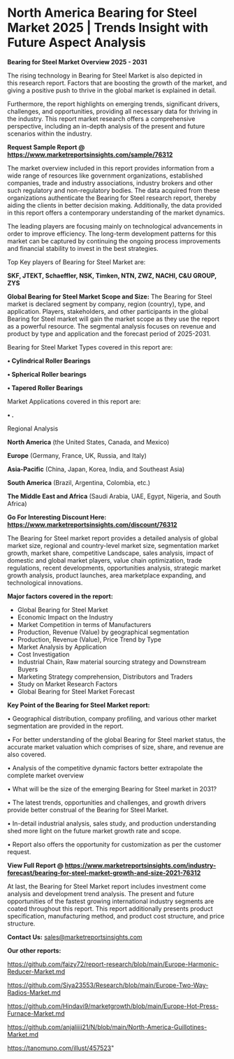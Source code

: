 # North America Bearing for Steel Market 2025 | Trends Insight with Future Aspect Analysis

<Strong> Bearing for Steel Market Overview 2025 - 2031</strong>

The rising technology in Bearing for Steel Market is also depicted in this research report. Factors that are boosting the growth of the market, and giving a positive push to thrive in the global market is explained in detail.

Furthermore, the report highlights on emerging trends, significant drivers, challenges, and opportunities, providing all necessary data for thriving in the industry. This report market research offers a comprehensive perspective, including an in-depth analysis of the present and future scenarios within the industry.

<strong>Request Sample Report @ <a href=https://www.marketreportsinsights.com/sample/76312>https://www.marketreportsinsights.com/sample/76312</a></strong>

The market overview included in this report provides information from a wide range of resources like government organizations, established companies, trade and industry associations, industry brokers and other such regulatory and non-regulatory bodies. The data acquired from these organizations authenticate the Bearing for Steel research report, thereby aiding the clients in better decision making. Additionally, the data provided in this report offers a contemporary understanding of the market dynamics.

The leading players are focusing mainly on technological advancements in order to improve efficiency. The long-term development patterns for this market can be captured by continuing the ongoing process improvements and financial stability to invest in the best strategies.

Top Key players of Bearing for Steel Market are:

<strong>SKF, JTEKT, Schaeffler, NSK, Timken, NTN, ZWZ, NACHI, C&U GROUP, ZYS</strong>

<strong><b>Global Bearing for Steel Market Scope and Size:</b></strong>
The Bearing for Steel market is declared segment by company, region (country), type, and application. Players, stakeholders, and other participants in the global Bearing for Steel market will gain the market scope as they use the report as a powerful resource. The segmental analysis focuses on revenue and product by type and application and the forecast period of 2025-2031.

Bearing for Steel Market Types covered in this report are:

<strong>• Cylindrical Roller Bearings

• Spherical Roller bearings

• Tapered Roller Bearings</strong>

Market Applications covered in this report are:

<strong>• .</strong> 

Regional Analysis

<strong>North America</strong> (the United States, Canada, and Mexico)

<strong>Europe</strong> (Germany, France, UK, Russia, and Italy)

<strong>Asia-Pacific</strong> (China, Japan, Korea, India, and Southeast Asia)

<strong>South America</strong> (Brazil, Argentina, Colombia, etc.)

<strong>The Middle East and Africa</strong> (Saudi Arabia, UAE, Egypt, Nigeria, and South Africa)

<strong>Go For Interesting Discount Here: <a href=https://www.marketreportsinsights.com/discount/76312>https://www.marketreportsinsights.com/discount/76312</a></strong>

The Bearing for Steel market report provides a detailed analysis of global market size, regional and country-level market size, segmentation market growth, market share, competitive Landscape, sales analysis, impact of domestic and global market players, value chain optimization, trade regulations, recent developments, opportunities analysis, strategic market growth analysis, product launches, area marketplace expanding, and technological innovations.

<strong><b>Major factors covered in the report:</b></strong>
<ul>
  <li>Global Bearing for Steel Market </li>
  <li>Economic Impact on the Industry</li>
  <li>Market Competition in terms of Manufacturers</li>
  <li>Production, Revenue (Value) by geographical segmentation</li>
  <li>Production, Revenue (Value), Price Trend by Type</li>
  <li>Market Analysis by Application</li>
  <li>Cost Investigation</li>
  <li>Industrial Chain, Raw material sourcing strategy and Downstream Buyers</li>
  <li>Marketing Strategy comprehension, Distributors and Traders</li>
  <li>Study on Market Research Factors</li>
  <li>Global Bearing for Steel Market Forecast</li>
</ul>

<strong><b>Key Point of the Bearing for Steel Market report:</b></strong>

• Geographical distribution, company profiling, and various other market segmentation are provided in the report.

• For better understanding of the global Bearing for Steel market status, the accurate market valuation which comprises of size, share, and revenue are also covered.

• Analysis of the competitive dynamic factors better extrapolate the complete market overview

• What will be the size of the emerging Bearing for Steel market in 2031?

• The latest trends, opportunities and challenges, and growth drivers provide better construal of the Bearing for Steel Market.

• In-detail industrial analysis, sales study, and production understanding shed more light on the future market growth rate and scope.

• Report also offers the opportunity for customization as per the customer request.

<strong><b>View Full Report @ <a href=https://www.marketreportsinsights.com/industry-forecast/bearing-for-steel-market-growth-and-size-2021-76312>https://www.marketreportsinsights.com/industry-forecast/bearing-for-steel-market-growth-and-size-2021-76312</a></b></strong>


At last, the Bearing for Steel Market report includes investment come analysis and development trend analysis. The present and future opportunities of the fastest growing international industry segments are coated throughout this report. This report additionally presents product specification, manufacturing method, and product cost structure, and price structure.

<strong>Contact Us:</strong>
sales@marketreportsinsights.com

<strong>Our other reports:</strong>

<a href=https://github.com/faizy72/report-research/blob/main/Europe-Harmonic-Reducer-Market.md>https://github.com/faizy72/report-research/blob/main/Europe-Harmonic-Reducer-Market.md</a>

<a href=https://github.com/Siya23553/Research/blob/main/Europe-Two-Way-Radios-Market.md>https://github.com/Siya23553/Research/blob/main/Europe-Two-Way-Radios-Market.md</a>

<a href=https://github.com/Hindavi9/marketgrowth/blob/main/Europe-Hot-Press-Furnace-Market.md>https://github.com/Hindavi9/marketgrowth/blob/main/Europe-Hot-Press-Furnace-Market.md</a>

<a href=https://github.com/anjaliiii21/N/blob/main/North-America-Guillotines-Market.md>https://github.com/anjaliiii21/N/blob/main/North-America-Guillotines-Market.md</a>

<a href=https://tanomuno.com/illust/457523>https://tanomuno.com/illust/457523</a>"
